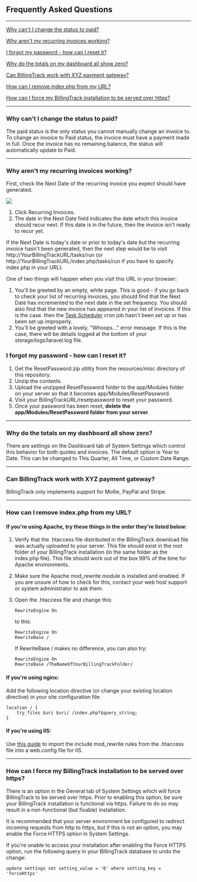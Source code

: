 Frequently Asked Questions
---

---

[Why can't I change the status to paid?](#why-cant-i-change-the-status-to-paid)

[Why aren't my recurring invoices working?](#why-arent-my-recurring-invoices-working)

[I forgot my password - how can I reset it?](#i-forgot-my-password---how-can-i-reset-it)

[Why do the totals on my dashboard all show zero?](#why-do-the-totals-on-my-dashboard-all-show-zero)

[Can BillingTrack work with XYZ payment gateway?](#can-billingtrack-work-with-xyz-payment-gateway)

[How can I remove index.php from my URL?](#how-can-i-remove-indexphp-from-my-url)

[How can I force my BillingTrack installation to be served over https?](#how-can-i-force-my-billingtrack-installation-to-be-served-over-https)

---

<a id="why-cant-i-change-the-status-to-paid"></a>
### Why can't I change the status to paid?

The paid status is the only status you cannot manually change an invoice
to. To change an invoice to Paid status, the invoice must have a payment
made in full. Once the invoice has no remaining balance, the status will
automatically update to Paid.

---

<a id="why-arent-my-recurring-invoices-working"></a>
### Why aren't my recurring invoices working?

First, check the Next Date of the recurring invoice you expect should
have generated.

[<img src="/img/documentation/troubleshoot_recurring_invoices_sm.png" class="img-responsive" />](/img/documentation/troubleshoot_recurring_invoices.png)

1.  Click Recurring Invoices.
2.  The date in the Next Date field indicates the date which this
    invoice should recur next. If this date is in the future, then the
    invoice isn't ready to recur yet.

If the Next Date is today's date or prior to today's date but the
recurring invoice hasn't been generated, then the next step would be to
visit http://YourBillingTrackURL/tasks/run (or
http://YourBillingTrackURL/index.php/tasks/run if you have to specify
index.php in your URL).

One of two things will happen when you visit this URL in your browser:

1.  You'll be greeted by an empty, white page. This is good - if you go
    back to check your list of recurring invoices, you should find that
    the Next Date has incremented to the next date in the set frequency.
    You should also find that the new invoice has appeared in your list
    of invoices. If this is the case. then the [Task
    Scheduler](Task-Scheduler.md) cron job hasn't been set up or has been
    set up improperly.
2.  You'll be greeted with a lovely, "Whoops..." error message. If this
    is the case, there will be details logged at the bottom of your
    storage/logs/laravel.log file.

<a id="i-forgot-my-password---how-can-i-reset-it"></a>
### I forgot my password - how can I reset it?

1.  Get the ResetPassword.zip utility from the resources/misc
    directory of this repository.
2.  Unzip the contents.
3.  Upload the unzipped ResetPassword folder to the app/Modules folder
    on your server so that it becomes app/Modules/ResetPassword.
4.  Visit your BillingTrackURL/resetpassword to reset your password.
5.  Once your password has been reset, **delete the
    app/Modules/ResetPassword folder from your server**.

---

<a id="why-do-the-totals-on-my-dashboard-all-show-zero"></a>
### Why do the totals on my dashboard all show zero?

There are settings on the Dashboard tab of System Settings which control
this behavior for both quotes and invoices. The default option is Year
to Date. This can be changed to This Quarter, All Time, or Custom Date
Range.

---

<a id="can-billingtrack-work-with-xyz-payment-gateway"></a>
### Can BillingTrack work with XYZ payment gateway?

BillingTrack
only implements support for Mollie, PayPal and Stripe.

---

<a id="how-can-i-remove-indexphp-from-my-url"></a>
### How can I remove index.php from my URL?

#### If you're using Apache, try these things in the order they're listed below:

1.  Verify that the .htaccess file distributed in the BillingTrack
    download file was actually uploaded to your server. This file should
    exist in the root folder of your BillingTrack installation (in the
    same folder as the index.php file). This file should work out of the
    box 99% of the time for Apache environments.
2.  Make sure the Apache mod\_rewrite module is installed and enabled.
    If you are unsure of how to check for this, contact your web host
    support or system administrator to ask them.
3.  Open the .htaccess file and change this:

        RewriteEngine On

    to this:

        RewriteEngine On
        RewriteBase /

    If RewriteBase / makes no difference, you can also try:

        RewriteEngine On
        RewriteBase /TheNameOfYourBillingTrackFolder/

#### If you're using nginx:

Add the following location directive (or change your existing location
directive) in your site configuration file:

    location / {
        try_files $uri $uri/ /index.php?$query_string;
    }

#### If you're using IIS:

Use [this
guide](http://www.iis.net/learn/extensions/url-rewrite-module/importing-apache-modrewrite-rules)
to import the include mod\_rewrite rules from the .htaccess file into a
web.config file for IIS.

---

<a id="how-can-i-force-my-billingtrack-installation-to-be-served-over-https"></a>
### How can I force my BillingTrack installation to be served over https?

There is an option in the General tab of System Settings which will
force BillingTrack to be served over https. Prior to enabling this
option, be sure your BillingTrack installation is functional via https.
Failure to do so may result in a non-functional (but fixable)
installation.

It is recommended that your server environment be configured to redirect
incoming requests from http to https, but if this is not an option, you
may enable the Force HTTPS option in System Settings.

If you're unable to access your installation after enabling the Force
HTTPS option, run the following query in your BillingTrack database to
undo the change:

    update settings set setting_value = '0' where setting_key = 'forceHttps'

